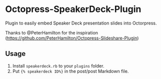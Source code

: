 Octopress-SpeakerDeck-Plugin
============================

Plugin to easily embed Speaker Deck presentation slides into Octorpress.

Thanks to @PeterHamilton for the inspiration (https://github.com/PeterHamilton/Octopress-Slideshare-Plugin)

Usage
-----

1. Install `speakerdeck.rb` to your `plugins` folder.
2. Put `{% speakerdeck ID%}` in the post/post Markdown file.

